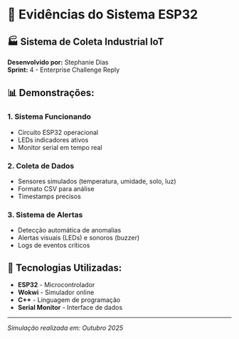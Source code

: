# 📸 Evidências do Sistema ESP32

## 🏭 Sistema de Coleta Industrial IoT
**Desenvolvido por:** Stephanie Dias  
**Sprint:** 4 - Enterprise Challenge Reply

## 📊 Demonstrações:

### 1. Sistema Funcionando
- Circuito ESP32 operacional
- LEDs indicadores ativos
- Monitor serial em tempo real

### 2. Coleta de Dados
- Sensores simulados (temperatura, umidade, solo, luz)
- Formato CSV para análise
- Timestamps precisos

### 3. Sistema de Alertas
- Detecção automática de anomalias
- Alertas visuais (LEDs) e sonoros (buzzer)
- Logs de eventos críticos

## 🎯 Tecnologias Utilizadas:
- **ESP32** - Microcontrolador
- **Wokwi** - Simulador online
- **C++** - Linguagem de programação
- **Serial Monitor** - Interface de dados

---
*Simulação realizada em: Outubro 2025*
